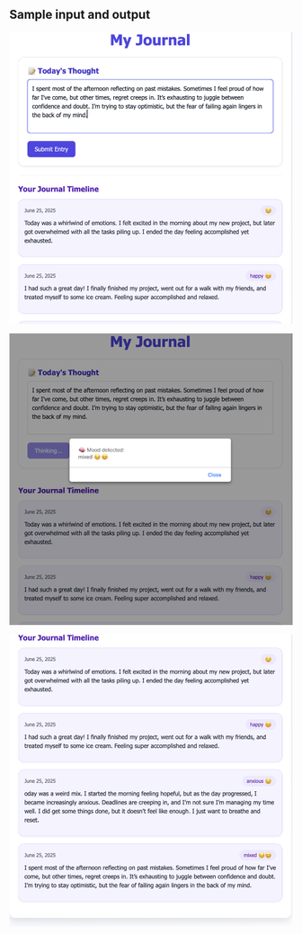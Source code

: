 ## Sample input and output
![Screenshot 1](screenshot1.png)

![Screenshot 2](screenshot2.png)

![Screenshot 3](screenshot3.png)

